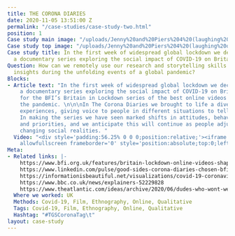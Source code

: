 ```yaml
---
title: THE CORONA DIARIES
date: 2020-11-05 13:51:00 Z
permalink: "/case-studies/case-study-two.html"
position: 1
Case study main image: "/uploads/Jenny%20and%20Piers%204%20(laughing%20only).mp4.00_00_08_00.Still001.png"
Case study top image: "/uploads/Jenny%20and%20Piers%204%20(laughing%20only).mp4.00_00_08_00.Still001.png"
Case study title: In the first week of widespread global lockdown we decided to create
  a documentary series exploring the social impact of COVID-19 on Britain.
Question: How can we remotely use our research and storytelling skills to capture
  insights during the unfolding events of a global pandemic?
Blocks:
- Article text: "In the first week of widespread global lockdown we decided to create
    a documentary series exploring the social impact of COVID-19 on Britain.\n\nChosen
    for the BFI’s Britain in Lockdown series of the best online videos made during
    the pandemic. \n\n\nIn The Corona Diaries we brought to life a diverse range of
    experiences, giving voice to people in different situations to tell their stories.
    In making the series we have seen marked shifts in attitudes, behaviours, values
    and priorities, and we anticipate this will continue as people adjust to their
    changing social realities. "
  Video: "<div style='padding:56.25% 0 0 0;position:relative;'><iframe src='https://vimeo.com/showcase/6901631/embed'
    allowfullscreen frameborder='0' style='position:absolute;top:0;left:0;width:100%;height:100%;'></iframe></div>"
Meta:
- Related links: |-
    https://www.bfi.org.uk/features/britain-lockdown-online-videos-shaping-crisis-7
    https://www.linkedin.com/pulse/good-sides-corona-diaries-chosen-bfi-time-capsule-james-lewis/?trackingId=6H9cHq5VTFmE5MWEJ8apfQ%3D%3D
    https://informationisbeautiful.net/visualizations/covid-19-coronavirus-infographic-datapack/
    https://www.bbc.co.uk/news/explainers-52229828
    https://www.theatlantic.com/ideas/archive/2020/06/dudes-who-wont-wear-masks/613375/
  Where we worked: UK
  Methods: Covid-19, Film, Ethnography, Online, Qualitative
  Tags: Covid-19, Film, Ethnography, Online, Qualitative
  Hashtag: "#TGSCoronaTag\t"
layout: case-study
---
```


